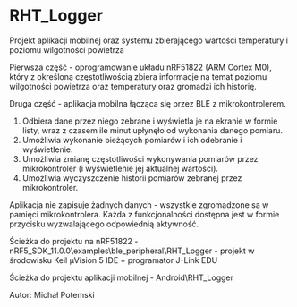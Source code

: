 # RHT_Logger
Projekt aplikacji mobilnej oraz systemu zbierającego wartości temperatury i poziomu wilgotności powietrza 

Pierwsza część  - oprogramowanie układu nRF51822 (ARM Cortex M0), który z określoną częstotliwością zbiera informacje na temat poziomu wilgotności powietrza oraz temperatury oraz gromadzi ich historię. 

Druga część - aplikacja mobilna łącząca się przez BLE z  mikrokontrolerem. 
1. Odbiera dane przez niego zebrane i wyświetla je na ekranie w formie listy, wraz z czasem ile minut upłynęło od wykonania danego pomiaru.
2. Umożliwia wykonanie bieżących pomiarów i ich odebranie i wyświetlenie.
3. Umożliwia zmianę częstotliwości wykonywania pomiarów przez mikrokontroler (i wyświetlenie jej aktualnej wartości).
4. Umożliwia wyczyszczenie historii pomiarów zebranej przez mikrokontroler.

Aplikacja nie zapisuje żadnych danych - wszystkie zgromadzone są w pamięci mikrokontrolera.
Każda z funkcjonalności dostępna jest w formie przycisku wyzwalającego odpowiednią aktywność.
  
Ścieżka do projektu na nRF51822 - nRF5_SDK_11.0.0\examples\ble_peripheral\RHT_Logger - projekt w środowisku Keil µVision 5 IDE + programator J-Link EDU

Ścieżka do projektu aplikacji mobilnej - Android\RHT_Logger

Autor: Michał Potemski
